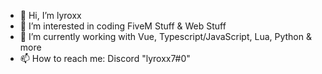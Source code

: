 - 👋 Hi, I’m lyroxx
- 👀 I’m interested in coding FiveM Stuff & Web Stuff
- 🌱 I’m currently working with Vue, Typescript/JavaScript, Lua, Python & more
- 📫 How to reach me: Discord "lyroxx7#0"

<!---
dev-lyroxx/dev-lyroxx is a ✨ special ✨ repository because its `README.md` (this file) appears on your GitHub profile.
You can click the Preview link to take a look at your changes.
--->
